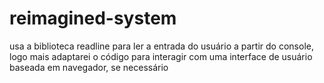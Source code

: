 # reimagined-system
usa a biblioteca readline para ler a entrada do usuário a partir do console, logo mais adaptarei o código para interagir com uma interface de usuário baseada em navegador, se necessário
